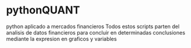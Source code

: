 # pythonQUANT
python aplicado a mercados financieros
Todos estos scripts parten del analisis de datos financieros para concluir en determinadas conclusiones mediante la expresion en graficos y variables

